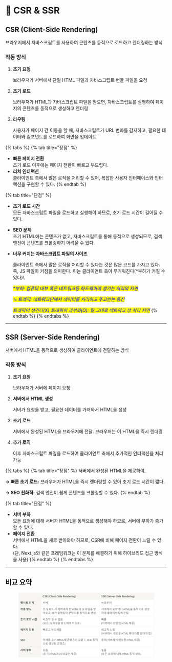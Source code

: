 # 🎏 CSR & SSR

## CSR (Client-Side Rendering)

브라우저에서 자바스크립트를 사용하여 콘텐츠를 동적으로 로드하고 렌더링하는 방식

### **작동 방식**

1.  **초기 요청**

    브라우저가 서버에서 단일 HTML 파일과 자바스크립트 번들 파일을 요청
2.  **초기 로드**

    브라우저가 HTML과 자바스크립트 파일을 받으면, 자바스크립트를 실행하여 페이지의 콘텐츠를 동적으로 생성하고 렌더링
3.  **라우팅**

    사용자가 페이지 간 이동을 할 때, 자바스크립트가 URL 변화를 감지하고, 필요한 데이터와 컴포넌트를 로드하여 화면을 업데이트

{% tabs %}
{% tab title="장점" %}
* **빠른 페이지 전환** \
  초기 로드 이후에는 페이지 전환이 빠르고 부드럽다.
* **리치 인터랙션** \
  클라이언트 측에서 많은 로직을 처리할 수 있어, 복잡한 사용자 인터페이스와 인터랙션을 구현할 수 있다.
{% endtab %}

{% tab title="단점" %}
* **초기 로드 시간** \
  모든 자바스크립트 파일을 로드하고 실행해야 하므로, 초기 로드 시간이 길어질 수 있다.
* **SEO 문제** \
  초기 HTML에는 콘텐츠가 없고, 자바스크립트를 통해 동적으로 생성되므로, 검색 엔진이 콘텐츠를 크롤링하기 어려울 수 있다.
*   **너무 커지는 자바스크립트 파일의 사이즈**

    클라이언트 측에서 많은 로직을 처리할 수 있다는 것은 많은 코드를 가지고 있다. 즉, JS 파일이 커짐을 의미한다. 이는 클라이언트 측이 무거워진다(\*부하가 커질 수 있다)\


    _<mark style="color:blue;">\*부하: 컴퓨터 내부 혹은 네트워크등 하드웨어에 생기는 처리의 지연</mark>_

    _<mark style="color:blue;">≒ 트래픽: 네트워크단에서 데이터를 처리하고 주고받는 통신</mark>_

    _<mark style="color:blue;">트래픽이 생긴다(X) 트래픽이 과부화(O): 말 그대로 네트워크 상 처리 지연</mark>_
{% endtab %}
{% endtabs %}

***

## SSR (Server-Side Rendering)

서버에서 HTML을 동적으로 생성하여 클라이언트에 전달하는 방식

### **작동 방식**

1.  **초기 요청**

    브라우저가 서버에 페이지 요청
2.  **서버에서 HTML 생성**

    서버가 요청을 받고, 필요한 데이터를 가져와서 HTML을 생성
3.  **초기 로드**

    서버에서 완성된 HTML을 브라우저에 전달. 브라우저는 이 HTML을 즉시 렌더링
4.  **추가 로직**

    이후 자바스크립트 파일을 로드하여 클라이언트 측에서 추가적인 인터랙션을 처리 가능

{% tabs %}
{% tab title="장점" %}
서버에서 완성된 HTML을 제공하여,

**→ 빠른 초기 로드:** 브라우저가 HTML을 즉시 렌더링할 수 있어 초기 로드 시간이 짧다.

**→ SEO 친화적:** 검색 엔진이 쉽게 콘텐츠를 크롤링할 수 있다.
{% endtab %}

{% tab title="단점" %}
* **서버 부하** \
  모든 요청에 대해 서버가 HTML을 동적으로 생성해야 하므로, 서버에 부하가 증가할 수 있다.
* **페이지 전환** \
  서버에서 HTML을 새로 받아와야 하므로, CSR에 비해 페이지 전환이 느릴 수 있다. \
  (단, Next.js와 같은 프레임워크는 이 문제를 해결하기 위해 하이브리드 접근 방식을 사용)
{% endtab %}
{% endtabs %}

***

## 비교 요약

<figure><img src="../../.gitbook/assets/image.png" alt=""><figcaption></figcaption></figure>
